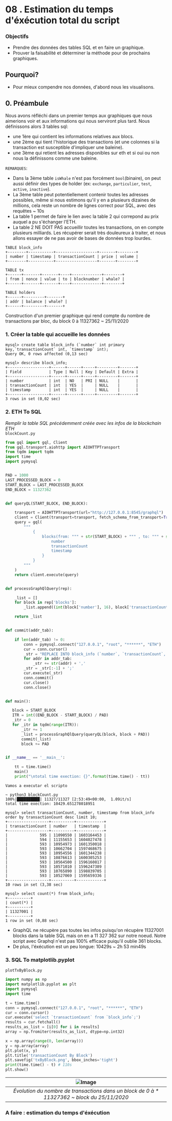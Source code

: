 
# 08 . Estimation du temps d'éxécution total du script

### Objectifs
- Prendre des données des tables SQL et en faire un graphique.
- Prouver la faisabilité et déterminer la méthode pour de prochains graphiques.

## Pourquoi?
- Pour mieux compendre nos données, d'abord nous les visualisons.

## 0. Préambule

Nous avons réfléchi dans un premier temps aux graphiques que nous aimerions voir et aux informations qui nous serviront plus tard. 
Nous définissons alors 3 tables sql:
- une 1ère qui contient les informations relatives aux blocs.
- une 2ème qui tient l'historique des transactions (et une colonnes si la transaction est susceptible d'impliquer une baleine).
- une 3ème qui retient les adresses disponibles sur eth et si oui ou non nous la définissons comme une baleine.

`REMARQUES`:
- Dans la 3ème table `isWhale` n'est pas forcément `bool`(binaire), on peut aussi définir des types de holder (ex: `exchange`, `particulier`, `test`, `active`, `inactive`).
- La 3ème table peut potentiellement contenir toutes les adresses possibles, même si nous estimons qu'il y en a plusieurs dizaines de millions, cela reste un nombre de lignes correct pour SQL, avec des requêtes ~ 10s
- La table 1 permet de faire le lien avec la table 2 qui correpond au prix auquel a pu s'échanger l'ETH.
- La table 2 NE DOIT PAS accueillir toutes les transactions, on en compte plusieurs milliards. Les récupérer serait très douleureux à traiter, et nous allons essayer de ne pas avoir de bases de données trop lourdes.  

```
TABLE block_info
+--------+-----------+------------------+-------+--------+
| number | timestamp | transactionCount | price | volume |
+--------+-----------+------------------+-------+--------+

TABLE tx
+------+-------+-------+----+-------------+--------+
| from | nonce | value | to | blocknumber | whale? |
+------+-------+-------+----+-------------+--------+

TABLE holders
+------+---------+-------+
| addr | balance | whale? |
+------+---------+-------+
```

Construction d'un premier graphique qui rend compte du nombre de transactions par bloc, du block 0 à 11327362 ~ 25/11/2020


### 1. Créer la table qui accueille les données
```shell script
mysql> create table block_info (`number` int primary key,`transactionCount` int, `timestamp` int);
Query OK, 0 rows affected (0,13 sec)

mysql> describe block_info;
+------------------+------+------+-----+---------+-------+
| Field            | Type | Null | Key | Default | Extra |
+------------------+------+------+-----+---------+-------+
| number           | int  | NO   | PRI | NULL    |       |
| transactionCount | int  | YES  |     | NULL    |       |
| timestamp        | int  | YES  |     | NULL    |       |
+------------------+------+------+-----+---------+-------+
3 rows in set (0,02 sec)
```

### 2. ETH To SQL
*Remplir la table SQL précédemment créée avec les infos de la blockchain ETH*  
`blockCount.py`
````python
from gql import gql, Client
from gql.transport.aiohttp import AIOHTTPTransport
from tqdm import tqdm
import time
import pymysql


PAD = 1000
LAST_PROCESSED_BLOCK = 0
START_BLOCK = LAST_PROCESSED_BLOCK
END_BLOCK = 11327362


def queryQL(START_BLOCK, END_BLOCK):

    transport = AIOHTTPTransport(url="http://127.0.0.1:8545/graphql")
    client = Client(transport=transport, fetch_schema_from_transport=True, execute_timeout=120)
    query = gql(
        """
            {
                blocks(from: """ + str(START_BLOCK) + """ , to: """ + str(END_BLOCK) + """) {
                    number
                    transactionCount
                    timestamp
                }
            }
        """
    )
    return client.execute(query)


def processGraphQlQuery(rep):

    _list = []
    for block in rep['blocks']:
        _list.append((int(block['number'], 16), block['transactionCount'], int(block['timestamp'], 16)))

    return _list


def commit(addr_tab):

    if len(addr_tab) != 0:
        conn = pymysql.connect("127.0.0.1", "root", "******", "ETH")
        cur = conn.cursor()
        _str = "REPLACE INTO block_info (`number`, `transactionCount`, `timestamp`) VALUES "
        for addr in addr_tab:
            _str += str(addr) + ','
        _str = _str[:-1] + ';'
        cur.execute(_str)
        conn.commit()
        cur.close()
        conn.close()


def main():

   block = START_BLOCK
   ITR = int((END_BLOCK - START_BLOCK) / PAD)
   _itr = 0
   for _itr in tqdm(range(ITR)):
       _itr += 1
       _list = processGraphQlQuery(queryQL(block, block + PAD))
       commit(_list)
       block += PAD


if __name__ == '__main__':

    tt = time.time()
    main()
    print("\ntotal time exection: {}".format(time.time() - tt))
````

`Vamos a executar el scripto`
```shell script
~ python3 blockCount.py
100%|██████████| 11327/11327 [2:53:49<00:00,  1.09it/s]
total time exection: 10429.651278018951

mysql> select transactionCount, number, timestamp from block_info order by transactionCount desc limit 10;
+------------------+----------+------------+
| transactionCount | number   | timestamp  |
+------------------+----------+------------+
|              595 | 11090550 | 1603164453 |
|              594 | 11155653 | 1604027478 |
|              593 | 10954973 | 1601350018 |
|              593 | 10662704 | 1597468675 |
|              593 | 10954556 | 1601344238 |
|              593 | 10876613 | 1600305253 |
|              593 | 10564500 | 1596160817 |
|              593 | 10571010 | 1596247389 |
|              593 | 10765890 | 1598839705 |
|              593 | 10527069 | 1595659336 |
+------------------+----------+------------+
10 rows in set (3,38 sec)

mysql> select count(*) from block_info;
+----------+
| count(*) |
+----------+
| 11327001 |
+----------+
1 row in set (0,88 sec)
```
- GraphQL ne récupère pas toutes les infos puisqu'on récupère 11327001 blocks dans la table SQL mais on en a 11 327 362 sur notre noeud. Notre script avec Graphql n'est pas 100%     efficace puiqu'il oublie 361 blocks. 
- De plus, l'éxécution est un peu longue: 10429s ~ 2h 53 min49s

### 3. SQL To matplotlib.pyplot
`plotTxByBlock.py` 
```python
import numpy as np
import matplotlib.pyplot as plt
import pymysql
import time

t = time.time()
conn = pymysql.connect("127.0.0.1", "root", "******", "ETH")
cur = conn.cursor()
cur.execute('select `transactionCount` from `block_info`;')
results = cur.fetchall()
results_as_list = [i[0] for i in results]
array = np.fromiter(results_as_list, dtype=np.int32)

x = np.array(range(0, len(array)))
y = np.array(array)
plt.plot(x, y)
plt.title('transactionCount By Block')
plt.savefig('txByBlock.png', bbox_inches='tight')
print(time.time() - t) # 110s
plt.show()
```

| ![Image](../img/txByBlock.png) |
|:--:|
| *Évolution du nombre de transactions dans un block de 0 à * 11327362 ~ block du 25/11/2020* |


### A faire : estimation du temps d'éxécution
